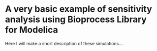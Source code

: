 # A very basic example of sensitivity analysis using Bioprocess Library for Modelica 

Here I will make a short description of these simulations....



